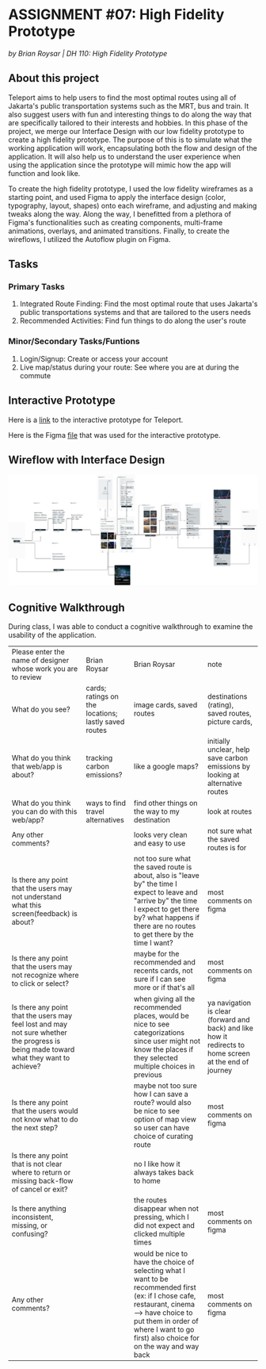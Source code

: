 # ASSIGNMENT #07: High Fidelity Prototype
_by Brian Roysar | DH 110: High Fidelity Prototype_

## About this project 

Teleport aims to help users to find the most optimal routes using all of Jakarta's public transportation systems such as the MRT, bus and train. It also suggest users with fun and interesting things to do along the way that are specifically tailored to their interests and hobbies. In this phase of the project, we merge our Interface Design with our low fidelity prototype to create a high fidelity prototype. The purpose of this is to simulate what the working application will work, encapsulating both the flow and design of the application. It will also help us to understand the user experience when using the application since the prototype will mimic how the app will function and look like. 

To create the high fidelity prototype, I used the low fidelity wireframes as a starting point, and used Figma to apply the interface design (color, typography, layout, shapes) onto each wireframe, and adjusting and making tweaks along the way. Along the way, I benefitted from a plethora of Figma's functionalities such as creating components, multi-frame animations, overlays, and animated transitions. Finally, to create the wireflows, I utilized the Autoflow plugin on Figma.

## Tasks

### Primary Tasks
1. Integrated Route Finding: Find the most optimal route that uses Jakarta's public transportations systems and that are tailored to the users needs
2. Recommended Activities: Find fun things to do along the user's route

### Minor/Secondary Tasks/Funtions
1. Login/Signup: Create or access your account
2. Live map/status during your route: See where you are at during the commute


## Interactive Prototype
Here is a [link](https://www.figma.com/proto/27qpe9a6vsMMODqkl8MStR/Teleport-Hifi-Prototype?node-id=49%3A2538&viewport=1251%2C725%2C0.17&scaling=min-zoom&starting-point-node-id=49%3A3102) to the interactive prototype for Teleport.

Here is the Figma [file](https://www.figma.com/file/27qpe9a6vsMMODqkl8MStR/Teleport-Hifi-Prototype?node-id=22%3A2968&t=pGEyGeAs3WFw0Ahf-1) that was used for the interactive prototype.

## Wireflow with Interface Design
![Wireflow](./images/final_wireflow.png)

## Cognitive Walkthrough
During class, I was able to conduct a cognitive walkthrough to examine the usability of the application.


<table>
  <tr>
   <td>Please enter the name of designer whose work you are to review
   </td>
   <td>Brian Roysar
   </td>
   <td>Brian Roysar
   </td>
   <td>note
   </td>
  </tr>
  <tr>
   <td>What do you see?
   </td>
   <td>cards; ratings on the locations; lastly saved routes
   </td>
   <td>image cards, saved routes
   </td>
   <td>destinations (rating), saved routes, picture cards,
   </td>
  </tr>
  <tr>
   <td>What do you think that web/app is about?
   </td>
   <td>tracking carbon emissions?
   </td>
   <td>like a google maps?
   </td>
   <td>initially unclear, help save carbon emissions by looking at alternative routes
   </td>
  </tr>
  <tr>
   <td>What do you think you can do with this web/app?
   </td>
   <td>ways to find travel alternatives
   </td>
   <td>find other things on the way to my destination
   </td>
   <td>look at routes
   </td>
  </tr>
  <tr>
   <td>Any other comments?
   </td>
   <td>
   </td>
   <td>looks very clean and easy to use
   </td>
   <td>not sure what the saved routes is for
   </td>
  </tr>
  <tr>
   <td>Is there any point that the users may not understand what this screen(feedback) is about?
   </td>
   <td>
   </td>
   <td>not too sure what the saved route is about, also is "leave by" the time I expect to leave and "arrive by" the time I expect to get there by? what happens if there are no routes to get there by the time I want?
   </td>
   <td>most comments on figma
   </td>
  </tr>
  <tr>
   <td>Is there any point that the users may not recognize where to click or select?
   </td>
   <td>
   </td>
   <td>maybe for the recommended and recents cards, not sure if I can see more or if that's all
   </td>
   <td>most comments on figma
   </td>
  </tr>
  <tr>
   <td>Is there any point that the users may feel lost and may not sure whether the progress is being made toward what they want to achieve?
   </td>
   <td>
   </td>
   <td>when giving all the recommended places, would be nice to see categorizations since user might not know the places if they selected multiple choices in previous
   </td>
   <td>ya navigation is clear (forward and back) and like how it redirects to home screen at the end of journey
   </td>
  </tr>
  <tr>
   <td>Is there any point that the users would not know what to do the next step?
   </td>
   <td>
   </td>
   <td>maybe not too sure how I can save a route? would also be nice to see option of map view so user can have choice of curating route
   </td>
   <td>most comments on figma
   </td>
  </tr>
  <tr>
   <td>Is there any point that is not clear where to return or missing back-flow of cancel or exit?
   </td>
   <td>
   </td>
   <td>no I like how it always takes back to home
   </td>
   <td>
   </td>
  </tr>
  <tr>
   <td>Is there anything inconsistent, missing, or confusing?
   </td>
   <td>
   </td>
   <td>the routes disappear when not pressing, which I did not expect and clicked multiple times
   </td>
   <td>most comments on figma
   </td>
  </tr>
  <tr>
   <td>Any other comments?
   </td>
   <td>
   </td>
   <td>would be nice to have the choice of selecting what I want to be recommended first (ex: if I chose cafe, restaurant, cinema --> have choice to put them in order of where I want to go first) also choice for on the way and way back
   </td>
   <td>most comments on figma
   </td>
  </tr>
</table>






